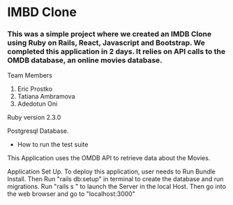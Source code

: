# IMBD Clone

### This was a simple project where we created an IMDB Clone using Ruby on Rails, React, Javascript and Bootstrap. We completed this application in 2 days. It relies on API calls to the OMDB database, an online movies database.


Team Members
1. Eric Prostko
2. Tatiana Ambramova
5. Adedotun Oni

Ruby version 2.3.0

Postgresql Database.

* How to run the test suite


This Application uses the OMDB API to retrieve data about the Movies.

Application Set Up.
To deploy this application, user needs to Run Bundle Install.
Then Run "rails db:setup" in terminal to create the database and run migrations.
Run "rails s " to launch the Server in the local Host.
Then go into the web browser and go to "localhost:3000"
